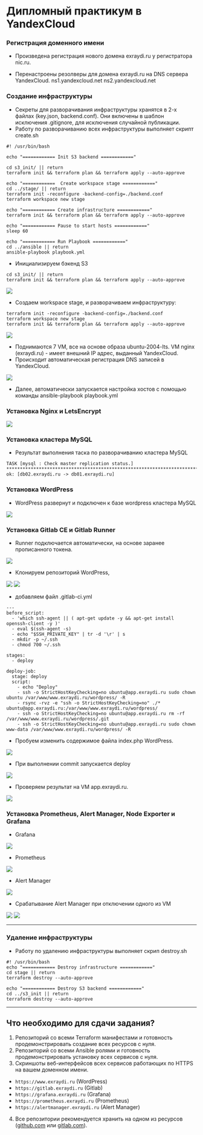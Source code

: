 # Дипломный практикум в YandexCloud

### Регистрация доменного имени

   - Произведена регистрация нового домена exraydi.ru у регистратора nic.ru.

   - Перенастроены резолверы для домена exraydi.ru на DNS сервера YandexCloud.
      ns1.yandexcloud.net
      ns2.yandexcloud.net

### Создание инфраструктуры

   - Секреты для разворачивания инфраструктуры хранятся в 2-х файлах (key.json, backend.conf).
     Они включены в шаблон исключения .gitignore, для исключения случайной публикации.   
   - Работу по разворачиванию всех инфраструктуры выполняет скрипт create.sh

```
#! /usr/bin/bash

echo "============ Init S3 backend ============"

cd s3_init/ || return
terraform init && terraform plan && terraform apply --auto-approve

echo "============  Create workspace stage ============"
cd ../stage/ || return
terraform init -reconfigure -backend-config=./backend.conf
terraform workspace new stage

echo "============ Create infrastructure ============"
terraform init && terraform plan && terraform apply --auto-approve

echo "============ Pause to start hosts ============"
sleep 60

echo "============ Run Playbook ============"
cd ../ansible || return
ansible-playbook playbook.yml

```

 - Инициализируем бэкенд S3

```
cd s3_init/ || return
terraform init && terraform plan && terraform apply --auto-approve
```
![](scrin/1.jpg)

- Создаем workspace stage, и разворачиваем инфраструктуру:

```
terraform init -reconfigure -backend-config=./backend.conf
terraform workspace new stage
terraform init && terraform plan && terraform apply --auto-approve
```
![](scrin/2.jpg)


 - Поднимаются 7 VM, все на основе образа ubuntu-2004-lts. VM nginx (exraydi.ru) - имеет внешний IP адрес, выданный YandexCloud.
 - Происходит автоматическая регистрация DNS записей в YandexCloud.


![](scrin/3.jpg)

- Далее, автоматически запускается настройка хостов с помощью команды
  ansible-playbook playbook.yml

### Установка Nginx и LetsEncrypt

 ![](scrin/4.jpg)

### Установка кластера MySQL

- Результат выполнения таска по разворачиванию кластера MySQL

```
TASK [mysql : Check master replication status.] ************************************************************************
ok: [db02.exraydi.ru -> db01.exraydi.ru]
```

### Установка WordPress

- WordPress развернут и подключен к базе wordpress кластера MySQL

 ![](scrin/5.jpg)

### Установка Gitlab CE и Gitlab Runner

- Runner подключается автоматически, на основе заранее прописанного токена.  

 ![](scrin/6.jpg)

- Клонируем репозиторий WordPress,

 ![](scrin/7.jpg)
 ![](scrin/8.jpg)


- добавляем файл  .gitlab-ci.yml

```
---
before_script:
  - 'which ssh-agent || ( apt-get update -y && apt-get install openssh-client -y )'
  - eval $(ssh-agent -s)
  - echo "$SSH_PRIVATE_KEY" | tr -d '\r' | s
  - mkdir -p ~/.ssh
  - chmod 700 ~/.ssh

stages:
  - deploy

deploy-job:
  stage: deploy
  script:
    - echo "Deploy"
    - ssh -o StrictHostKeyChecking=no ubuntu@app.exraydi.ru sudo chown ubuntu /var/www/www.exraydi.ru/wordpress/ -R
    - rsync -rvz -e "ssh -o StrictHostKeyChecking=no" ./* ubuntu@app.exraydi.ru:/var/www/www.exraydi.ru/wordpress/
    - ssh -o StrictHostKeyChecking=no ubuntu@app.exraydi.ru rm -rf /var/www/www.exraydi.ru/wordpress/.git
    - ssh -o StrictHostKeyChecking=no ubuntu@app.exraydi.ru sudo chown www-data /var/www/www.exraydi.ru/wordpress/ -R

```
- Пробуем изменить содержимое файла index.php WordPress.

 ![](scrin/9.jpg)

- При выполнении commit запускается deploy

 ![](scrin/10.jpg)

- Проверяем результат на VM app.exraydi.ru.

 ![](scrin/11.jpg)

### Установка Prometheus, Alert Manager, Node Exporter и Grafana

- Grafana

 ![](scrin/12.jpg)

- Prometheus

 ![](scrin/13.jpg)

- Alert Manager

 ![](scrin/14.jpg)

- Срабатывание Alert Manager при отключении одного из VM

 ![](scrin/15.jpg)
 ![](scrin/16.jpg)

---

### Удаление инфраструктуры

- Работу по удалению инфраструктуры выполняет скрип destroy.sh

```
#! /usr/bin/bash
echo "============ Destroy infrastructure ============"
cd stage || return
terraform destroy --auto-approve

echo "============ Destroy S3 backend ============"
cd ../s3_init || return
terraform destroy --auto-approve

```

---
## Что необходимо для сдачи задания?

1. Репозиторий со всеми Terraform манифестами и готовность продемонстрировать создание всех ресурсов с нуля.
2. Репозиторий со всеми Ansible ролями и готовность продемонстрировать установку всех сервисов с нуля.
3. Скриншоты веб-интерфейсов всех сервисов работающих по HTTPS на вашем доменном имени.
- `https://www.exraydi.ru` (WordPress)
- `https://gitlab.exraydi.ru` (Gitlab)
- `https://grafana.exraydi.ru` (Grafana)
- `https://prometheus.exraydi.ru` (Prometheus)
- `https://alertmanager.exraydi.ru` (Alert Manager)
4. Все репозитории рекомендуется хранить на одном из ресурсов ([github.com](https://github.com) или [gitlab.com](https://gitlab.com)).
